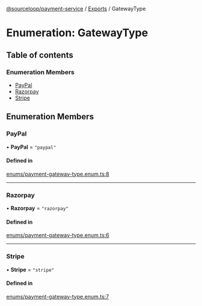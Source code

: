[@sourceloop/payment-service](../README.md) / [Exports](../modules.md) / GatewayType

# Enumeration: GatewayType

## Table of contents

### Enumeration Members

- [PayPal](GatewayType.md#paypal)
- [Razorpay](GatewayType.md#razorpay)
- [Stripe](GatewayType.md#stripe)

## Enumeration Members

### PayPal

• **PayPal** = ``"paypal"``

#### Defined in

[enums/payment-gateway-type.enum.ts:8](https://github.com/sourcefuse/loopback4-microservice-catalog/blob/53060ad88/services/payment-service/src/enums/payment-gateway-type.enum.ts#L8)

___

### Razorpay

• **Razorpay** = ``"razorpay"``

#### Defined in

[enums/payment-gateway-type.enum.ts:6](https://github.com/sourcefuse/loopback4-microservice-catalog/blob/53060ad88/services/payment-service/src/enums/payment-gateway-type.enum.ts#L6)

___

### Stripe

• **Stripe** = ``"stripe"``

#### Defined in

[enums/payment-gateway-type.enum.ts:7](https://github.com/sourcefuse/loopback4-microservice-catalog/blob/53060ad88/services/payment-service/src/enums/payment-gateway-type.enum.ts#L7)
